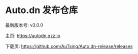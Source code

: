 # Auto.dn 发布仓库

最新版本号: v3.0.0

主页: https://autodn.qzz.io

下载页: https://github.com/AuTsing/Auto.dn-release/releases
